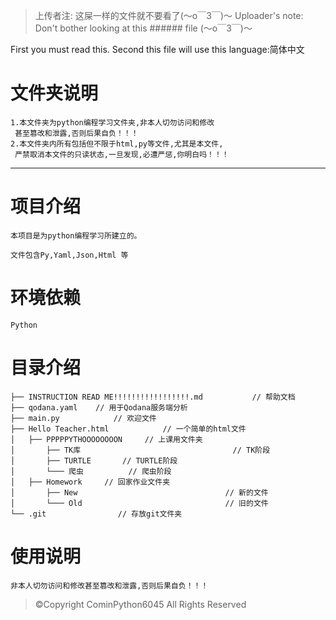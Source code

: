 >
> 上传者注: 这屎一样的文件就不要看了(～o￣3￣)～
>Uploader's note: Don't bother looking at this ###### file (～o￣3￣)～

First you must read this.
Second this file will use this language:简体中文
# 文件夹说明
    1.本文件夹为python编程学习文件夹,非本人切勿访问和修改
     甚至篡改和泄露,否则后果自负！！！
    2.本文件夹内所有包括但不限于html,py等文件,尤其是本文件,
     严禁取消本文件的只读状态,一旦发现,必遭严惩,你明白吗！！！
***

# 项目介绍
    本项目是为python编程学习所建立的。
 
    文件包含Py,Yaml,Json,Html 等
 
# 环境依赖
    Python

# 目录介绍

    ├── INSTRUCTION READ ME!!!!!!!!!!!!!!!!!.md           // 帮助文档
    ├── qodana.yaml    // 用于Qodana服务端分析
    ├── main.py            // 欢迎文件
    ├── Hello Teacher.html            // 一个简单的html文件
    │   ├── PPPPPYTHOOOOOOOON     // 上课用文件夹
    │       ├── TK库                                  // TK阶段
    │       ├── TURTLE       // TURTLE阶段
    │       └─── 爬虫          // 爬虫阶段
    │   ├── Homework     // 回家作业文件夹
    │       ├── New                                 // 新的文件
    │       └─── Old                                // 旧的文件
    └── .git                // 存放git文件夹

# 使用说明
    非本人切勿访问和修改甚至篡改和泄露,否则后果自负！！！
    
> ©Copyright CominPython6045 All Rights Reserved
 


